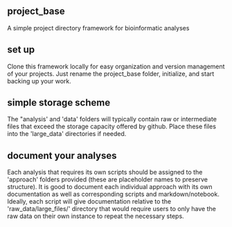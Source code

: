## project_base
A simple project directory framework for bioinformatic analyses

## set up
Clone this framework locally for easy organization and version management of your projects. Just rename the project_base folder, initialize, and start backing up your work.

## simple storage scheme
The "analysis' and 'data' folders will typically contain raw or intermediate files that exceed the storage capacity offered by github. Place these files into the 'large_data' directories if needed.

## document your analyses
Each analysis that requires its own scripts should be assigned to the 'approach' folders provided (these are placeholder names to preserve structure). It is good to document each individual approach with its own documentation as well as corresponding scripts and markdown/notebook. Ideally, each script will give documentation relative to the 'raw_data/large_files/' directory that would require users to only have the raw data on their own instance to repeat the necessary steps.
